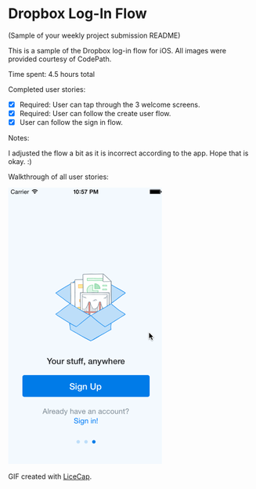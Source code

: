 # Dropbox Log-In Flow

(Sample of your weekly project submission README)

This is a sample of the Dropbox log-in flow for iOS. All images were provided courtesy of CodePath. 

Time spent: 4.5 hours total

Completed user stories:

 * [x] Required: User can tap through the 3 welcome screens.
 * [x] Required: User can follow the create user flow.
 * [x] User can follow the sign in flow.

Notes:

I adjusted the flow a bit as it is incorrect according to the app. Hope that is okay. :)

Walkthrough of all user stories:

![Video Walkthrough](dropbox-assignment.gif)

GIF created with [LiceCap](http://www.cockos.com/licecap/).
